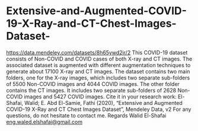 # Extensive-and-Augmented-COVID-19-X-Ray-and-CT-Chest-Images-Dataset-
https://data.mendeley.com/datasets/8h65ywd2jr/2 This COVID-19 dataset consists of Non-COVID and COVID cases of both X-ray and CT images. The associated dataset is augmented with different augmentation techniques to generate about 17100 X-ray and CT images. The dataset contains two main folders, one for the X-ray images, which includes two separate sub-folders of 5500 Non-COVID images and 4044 COVID images. The other folder contains the CT images. It includes two separate sub-folders of 2628 Non-COVID images and 5427 COVID images. Cite it in your research work:  El-Shafai, Walid; E. Abd El-Samie, Fathi (2020), “Extensive and Augmented COVID-19 X-Ray and CT Chest Images Dataset”, Mendeley Data, v2 For any questions, do not hesitate to contact me. Regards Walid El-Shafai eng.waled.elshafai@gmail.com
